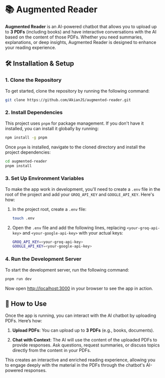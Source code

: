 # 📚 Augmented Reader

**Augmented Reader** is an AI-powered chatbot that allows you to upload up to **3 PDFs** (including books) and have interactive conversations with the AI based on the content of those PDFs. Whether you need summaries, explanations, or deep insights, Augmented Reader is designed to enhance your reading experience.

## 🛠️ Installation & Setup

### 1. Clone the Repository

To get started, clone the repository by running the following command:

```bash
git clone https://github.com/AkianJS/augmented-reader.git
```

### 2. Install Dependencies

This project uses `pnpm` for package management. If you don't have it installed, you can install it globally by running:

```bash
npm install -g pnpm
```

Once `pnpm` is installed, navigate to the cloned directory and install the project dependencies:

```bash
cd augmented-reader
pnpm install
```

### 3. Set Up Environment Variables

To make the app work in development, you'll need to create a `.env` file in the root of the project and add your `GROQ_API_KEY` and `GOOGLE_API_KEY`. Here's how:

1. In the project root, create a `.env` file:
    ```bash
    touch .env
    ```

2. Open the `.env` file and add the following lines, replacing `<your-groq-api-key>` and `<your-google-api-key>` with your actual keys:
    ```bash
    GROQ_API_KEY=<your-groq-api-key>
    GOOGLE_API_KEY=<your-google-api-key>
    ```

### 4. Run the Development Server

To start the development server, run the following command:

```bash
pnpm run dev
```

Now open [http://localhost:3000](http://localhost:3000) in your browser to see the app in action.

## 📖 How to Use

Once the app is running, you can interact with the AI chatbot by uploading PDFs. Here’s how:

1. **Upload PDFs**: You can upload up to **3 PDFs** (e.g., books, documents).
   
2. **Chat with Context**: The AI will use the content of the uploaded PDFs to provide responses. Ask questions, request summaries, or discuss topics directly from the content in your PDFs.

This creates an interactive and enriched reading experience, allowing you to engage deeply with the material in the PDFs through the chatbot's AI-powered responses.

